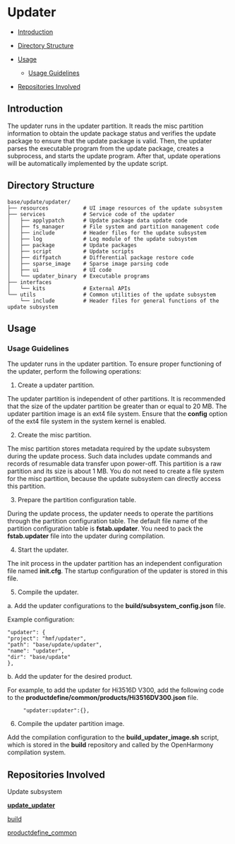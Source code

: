 # Updater<a name="EN-US_TOPIC_0000001148614629"></a>

-   [Introduction](#section184mcpsimp)
-   [Directory Structure](#section198mcpsimp)
-   [Usage](#section218mcpsimp)
    -   [Usage Guidelines](#section220mcpsimp)

-   [Repositories Involved](#section247mcpsimp)

## Introduction<a name="section184mcpsimp"></a>

The updater runs in the updater partition. It reads the misc partition information to obtain the update package status and verifies the update package to ensure that the update package is valid. Then, the updater parses the executable program from the update package, creates a subprocess, and starts the update program. After that, update operations will be automatically implemented by the update script.

## Directory Structure<a name="section198mcpsimp"></a>

```
base/update/updater/
├── resources           # UI image resources of the update subsystem
├── services            # Service code of the updater
│   ├── applypatch      # Update package data update code
│   ├── fs_manager      # File system and partition management code
│   ├── include         # Header files for the update subsystem
│   ├── log             # Log module of the update subsystem
│   ├── package         # Update packages
│   ├── script          # Update scripts
│   ├── diffpatch       # Differential package restore code
│   ├── sparse_image    # Sparse image parsing code
│   ├── ui              # UI code
│   └── updater_binary  # Executable programs
├── interfaces
│   └── kits            # External APIs
└── utils               # Common utilities of the update subsystem
    └── include         # Header files for general functions of the update subsystem
```

## Usage<a name="section218mcpsimp"></a>

### Usage Guidelines<a name="section220mcpsimp"></a>

The updater runs in the updater partition. To ensure proper functioning of the updater, perform the following operations:

1. Create a updater partition. 

The updater partition is independent of other partitions. It is recommended that the size of the updater partition be greater than or equal to 20 MB. The updater partition image is an ext4 file system. Ensure that the  **config**  option of the ext4 file system in the system kernel is enabled.

2. Create the misc partition.

The misc partition stores metadata required by the update subsystem during the update process. Such data includes update commands and records of resumable data transfer upon power-off. This partition is a raw partition and its size is about 1 MB. You do not need to create a file system for the misc partition, because the update subsystem can directly access this partition.

3. Prepare the partition configuration table.

During the update process, the updater needs to operate the partitions through the partition configuration table. The default file name of the partition configuration table is  **fstab.updater**. You need to pack the  **fstab.updater**  file into the updater during compilation.

4. Start the updater.

The init process in the updater partition has an independent configuration file named  **init.cfg**. The startup configuration of the updater is stored in this file.

5. Compile the updater.

a. Add the updater configurations to the  **build/subsystem\_config.json**  file.

Example configuration:

```
"updater": {
"project": "hmf/updater",
"path": "base/update/updater",
"name": "updater",
"dir": "base/update"
},
```

b. Add the updater for the desired product.

For example, to add the updater for Hi3516D V300, add the following code to the  **productdefine/common/products/Hi3516DV300.json**  file.

```
     "updater:updater":{},
```

6. Compile the updater partition image.

Add the compilation configuration to the  **build\_updater\_image.sh**  script, which is stored in the  **build**  repository and called by the OpenHarmony compilation system.

## Repositories Involved<a name="section247mcpsimp"></a>

Update subsystem

[**update\_updater**](https://gitee.com/openharmony/update_updater)

[build](https://gitee.com/openharmony/build)

[productdefine\_common](https://gitee.com/openharmony/productdefine_common)

